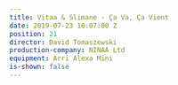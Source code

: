```yaml
---
title: Vitaa & Slimane - Ça Va, Ça Vient
date: 2019-07-23 10:07:00 Z
position: 21
director: David Tomaszewski
production-company: NINAA Ltd
equipment: Arri Alexa Mini
is-shown: false
---
```


